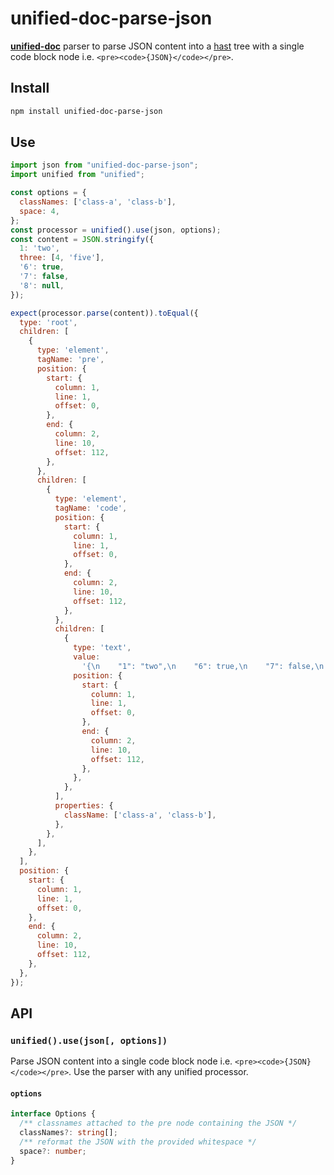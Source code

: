 # unified-doc-parse-json

[**unified-doc**][unified-doc] parser to parse JSON content into a [hast][hast] tree with a single code block node i.e.  `<pre><code>{JSON}</code></pre>`.

## Install

```sh
npm install unified-doc-parse-json
```

## Use

```js
import json from "unified-doc-parse-json";
import unified from "unified";

const options = {
  classNames: ['class-a', 'class-b'],
  space: 4,
};
const processor = unified().use(json, options);
const content = JSON.stringify({
  1: 'two',
  three: [4, 'five'],
  '6': true,
  '7': false,
  '8': null,
});

expect(processor.parse(content)).toEqual({
  type: 'root',
  children: [
    {
      type: 'element',
      tagName: 'pre',
      position: {
        start: {
          column: 1,
          line: 1,
          offset: 0,
        },
        end: {
          column: 2,
          line: 10,
          offset: 112,
        },
      },
      children: [
        {
          type: 'element',
          tagName: 'code',
          position: {
            start: {
              column: 1,
              line: 1,
              offset: 0,
            },
            end: {
              column: 2,
              line: 10,
              offset: 112,
            },
          },
          children: [
            {
              type: 'text',
              value:
                '{\n    "1": "two",\n    "6": true,\n    "7": false,\n    "8": null,\n    "three": [\n        4,\n        "five"\n    ]\n}',
              position: {
                start: {
                  column: 1,
                  line: 1,
                  offset: 0,
                },
                end: {
                  column: 2,
                  line: 10,
                  offset: 112,
                },
              },
            },
          ],
          properties: {
            className: ['class-a', 'class-b'],
          },
        },
      ],
    },
  ],
  position: {
    start: {
      column: 1,
      line: 1,
      offset: 0,
    },
    end: {
      column: 2,
      line: 10,
      offset: 112,
    },
  },
});
```

## API

### `unified().use(json[, options])`

Parse JSON content into a single code block node i.e. `<pre><code>{JSON}</code></pre>`.  Use the parser with any unified processor.

#### `options`

```ts
interface Options {
  /** classnames attached to the pre node containing the JSON */
  classNames?: string[];
  /** reformat the JSON with the provided whitespace */
  space?: number;
}
```

<!-- Definitions -->
[hast]: https://github.com/syntax-tree/hast
[unified-doc]: https://github.com/unified-doc/unified-doc
